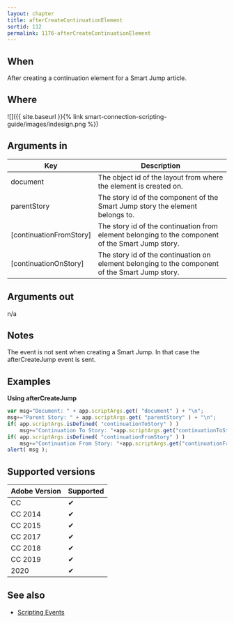 ```yaml
---
layout: chapter
title: afterCreateContinuationElement
sortid: 112
permalink: 1176-afterCreateContinuationElement
---
```


## When

After creating a continuation element for a Smart Jump article.

## Where

![]({{ site.baseurl }}{% link smart-connection-scripting-guide/images/indesign.png %})

## Arguments in

|Key |Description|
|----|-----------|
|document |The object id of the layout from where the element is created on.|
|parentStory |The story id of the component of the Smart Jump story the element belongs to.|
|[continuationFromStory] |The story id of the continuation from element belonging to the component of the Smart Jump story.|
|[continuationOnStory] |The story id of the continuation on element belonging to the component of the Smart Jump story.|

## Arguments out

n/a

## Notes

The event is not sent when creating a Smart Jump. In that case the afterCreateJump event is sent.

## Examples

**Using afterCreateJump**

```javascript
var msg="Document: " + app.scriptArgs.get( "document" ) + "\n";
msg+="Parent Story: " + app.scriptArgs.get( "parentStory" ) + "\n";
if( app.scriptArgs.isDefined( "continuationToStory" ) )
    msg+="Continuation To Story: "+app.scriptArgs.get("continuationToStory")+"\n";
if( app.scriptArgs.isDefined( "continuationFromStory" ) )
    msg+="Continuation From Story: "+app.scriptArgs.get("continuationFromStory")+"\n";
alert( msg );
```

## Supported versions

| Adobe Version | Supported |
|---------------|-----------|
| CC            | ✔         |
| CC 2014       | ✔         |
| CC 2015       | ✔         |
| CC 2017       | ✔         |
| CC 2018       | ✔         |
| CC 2019       | ✔         |
| 2020          | ✔         |

## See also

* [Scripting Events](./index.md)